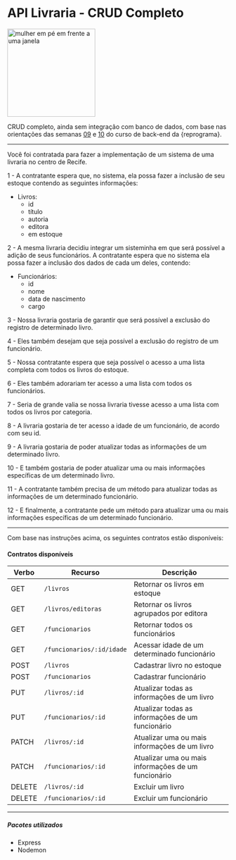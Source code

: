 # API Livraria - CRUD Completo

<img src="https://i.ibb.co/5Gr2mFr/undraw-a-better-world-9xfd.png" alt="mulher em pé em frente a uma janela" border="0" width = "200" />

CRUD completo, ainda sem integração com banco de dados, com base nas orientações das semanas [09](http://https://github.com/reprograma/On9-Accenture-S10-API-PUT-PATCH "09") e [10](https://github.com/reprograma/On9-Accenture-S10-API-PUT-PATCH "10") do curso de back-end da {reprograma}.

---

Você foi contratada para fazer a implementação de um sistema de uma livraria no centro de Recife.

1 - A contratante espera que, no sistema, ela possa fazer a inclusão de seu estoque contendo as seguintes informações:

- Livros:
	- id
	- título
	- autoria
	- editora
	- em estoque

2 - A mesma livraria decidiu integrar um sisteminha em que será possível a adição de seus funcionários. A contratante espera que no sistema ela possa fazer a inclusão dos dados de cada um deles, contendo:

- Funcionários:
	- id
	- nome
	- data de nascimento
    - cargo

3 - Nossa livraria gostaria de garantir que será possível a exclusão do registro de determinado livro.

4 - Eles também desejam que seja possível a exclusão do registro de um funcionário.

5 - Nossa contratante espera que seja possível o acesso a uma lista completa com todos os livros do estoque.

6 - Eles também adorariam ter acesso a uma lista com todos os funcionários.

7 - Seria de grande valia se nossa livraria tivesse acesso a uma lista com todos os livros por categoria.

8 - A livraria gostaria de ter acesso a idade de um funcionário, de acordo com seu id.

9 - A livraria gostaria de poder atualizar todas as informações de um determinado livro.

10 - E também gostaria de poder atualizar uma ou mais informações específicas de um determinado livro.

11 - A contratante também precisa de um método para atualizar todas as informações de um determinado funcionário.

12 - E finalmente, a contratante pede um método para atualizar uma ou mais informações específicas de um determinado funcionário.

---

Com base nas instruções acima, os seguintes contratos estão disponíveis:

#### Contratos disponíveis

| Verbo        | Recurso                                          | Descrição                             |
| ------------ | ------------------------------------------------ | ------------------------------------- |
| GET          | `/livros`                                        | Retornar os livros em estoque             |
| GET          | `/livros/editoras`                               | Retornar os livros agrupados por editora |
| GET          | `/funcionarios`                                   | Retornar todos os funcionários                  |
| GET          | `/funcionarios/:id/idade`                         | Acessar idade de um determinado funcionário   |
| POST         | `/livros`                                         | Cadastrar livro no estoque                     |
| POST         | `/funcionarios`                                 | Cadastrar funcionário        |
| PUT          | `/livros/:id`                                   | Atualizar todas as informações de um livro           |
| PUT          | `/funcionarios/:id`             | Atualizar todas as informações de um funcionário                   |
| PATCH        | `/livros/:id`                   | Atualizar uma ou mais informações de um livro                        | 
| PATCH        | `/funcionarios/:id`                              | Atualizar uma ou mais informações de um funcionário   |
| DELETE       |  `/livros/:id`                       | Excluir um livro              |
| DELETE       |  `/funcionarios/:id`                       | Excluir um funcionário              |

---



##### Pacotes utilizados

- Express
- Nodemon




